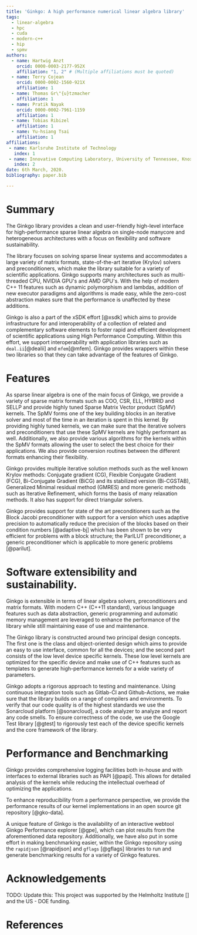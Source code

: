 ```yaml
---
title: 'Ginkgo: A high performance numerical linear algebra library'
tags:
  - linear-algebra
  - hpc
  - cuda
  - modern-c++
  - hip
  - spmv
authors:
  - name: Hartwig Anzt
    orcid: 0000-0003-2177-952X
    affiliation: "1, 2" # (Multiple affiliations must be quoted)
  - name: Terry Cojean
    orcid: 0000-0002-1560-921X
    affiliation: 1 
  - name: Thomas Gr\"{u}tzmacher 
    affiliation: 1 
  - name: Pratik Nayak 
    orcid: 0000-0002-7961-1159
    affiliation: 1 
  - name: Tobias Ribizel 
    affiliation: 1 
  - name: Yu-hsiang Tsai 
    affiliation: 1 
affiliations:
 - name: Karlsruhe Institute of Technology
   index: 1
 - name: Innovative Computing Laboratory, University of Tennessee, Knoxville 
   index: 2
date: 6th March, 2020.
bibliography: paper.bib

---
```


# Summary

The Ginkgo library provides a clean and user-friendly high-level
interface for high-performance sparse linear algebra on single-node manycore and
heterogeneous architectures with a focus on flexibility and software sustainability.

The library focuses on solving sparse linear systems and accommodates a large variety
of matrix formats, state-of-the-art iterative (Krylov) solvers and preconditioners, 
which make the library suitable for a variety of scientific applications. Ginkgo
supports many architectures such as multi-threaded CPU, NVIDIA GPU's and AMD GPU's.
With the help of modern C++ 11 features such as dynamic polymorphism and lambdas, 
addition of new executor paradigms and algorithms is made easy, while the zero-cost
abstraction makes sure that the performance is unaffected by these additions. 

Ginkgo is also a part of the xSDK effort [@xsdk] which aims to provide infrastructure
for and interoperability of a collection of related and complementary software 
elements to foster rapid and efficient development of scientific applications
using High Performance Computing. Within this effort, we support interoperability with
application libraries such as `deal.ii`[@dealii] and `mfem`[@mfem]. Ginkgo provides
wrappers within these two libraries so that they can take advantage of the features of
Ginkgo. 

# Features

As sparse linear algebra is one of the main focus of Ginkgo, we provide a variety of 
sparse matrix formats such as COO, CSR, ELL, HYBRID and SELLP and provide highly tuned
Sparse Matrix Vector product (SpMV) kernels. The SpMV forms one of the key building 
blocks in an iterative solver and most of the time in an iteration is spent in this 
kernel. By providing highly tuned kernels, we can make sure that the iterative solvers
and preconditioners that use these SpMV kernels are highly performant as well. 
Additionally, we also provide various algorithms for the kernels within the SpMV
formats allowing the user to select the best choice for their applications. We also
provide conversion routines between the different formats enhancing their flexibility.

Ginkgo provides multiple iterative solution methods such as the well known Krylov
methods: Conjugate gradient (CG), Flexible Conjugate Gradient (FCG), Bi-Conjugate
Gradient (BiCG) and its stabilized version (Bi-CGSTAB), Generalized Minimal
residual method (GMRES) and more generic methods such as Iterative Refinement,
which forms the basis of many relaxation methods. It also has support for 
direct triangular solvers.

Ginkgo provides support for state of the art preconditioners such as the Block Jacobi
preconditioner with support for a version which uses adaptive precision to
automatically reduce the precision of the blocks based on their condition numbers
[@adaptive-bj] which has been shown to be very efficient for problems with a block 
structure; the ParILUT preconditioner, a generic preconditioner which is
applicable to more generic problems [@parilut].


# Software extensibility and sustainability.

Ginkgo is extensible in terms of linear algebra solvers, preconditioners and
matrix formats. With modern C++ (C++11 standard), various language features
such as data abstraction, generic programming and automatic memory management are
leveraged to enhance the performance of the library while still maintaining ease of 
use and maintenance. 

The Ginkgo library is constructed around two principal design concepts. The first
one is the class and object-oriented design which aims to provide an easy to use 
interface, common for all the devices; and the second part consists of the low level
device specific kernels. These low level kernels are optimized for the specific device
and make use of C++ features such as templates to generate high-performance 
kernels for a wide variety of parameters. 

Ginkgo adopts a rigorous approach to testing and maintenance. Using continuous
integration tools such as Gitlab-CI and Github-Actions, we make sure that 
the library builds on a range of compilers and environments. To verify that our code
quality is of the highest standards we use the Sonarcloud platform [@sonarcloud],
a code analyzer to analyze and report any code smells. To ensure correctness of
the code, we use the Google Test library [@gtest] to rigorously test each of the
device specific kernels and the core framework of the library. 


# Performance and Benchmarking

Ginkgo provides comprehensive logging facilities both in-house and with interfaces
 to external libraries such as PAPI [@papi]. This allows for detailed analysis of
 the kernels while reducing the intellectual overhead of optimizing the applications.

To enhance reproducibility from a performance perspective, we provide the performance 
results of our kernel implementations in an open source git repository [@gko-data].

A unique feature of Ginkgo is the availability of an interactive webtool Ginkgo
Performance explorer [@gpe], which can plot results from the aforementioned data 
repository. Additionally, we have also put in some effort in making benchmarking
easier, within the Ginkgo repository using the `rapidjson` [@rapidjson] and 
`gflags` [@gflags] libraries to run and generate benchmarking results for a variety 
of Ginkgo features.

# Acknowledgements
TODO: Update this:
This project was supported by the Helmholtz Institute []  and the US - DOE funding.

# References
